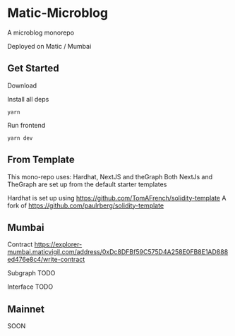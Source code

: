# Matic-Microblog

A microblog monorepo

Deployed on Matic / Mumbai

## Get Started

Download

Install all deps
```
yarn
```

Run frontend
```
yarn dev
```

## From Template
This mono-repo uses: Hardhat, NextJS and theGraph
Both NextJs and TheGraph are set up from the default starter templates

Hardhat is set up using https://github.com/TomAFrench/solidity-template
A fork of https://github.com/paulrberg/solidity-template



## Mumbai

Contract
https://explorer-mumbai.maticvigil.com/address/0xDc8DFBf59C575D4A258E0FB8E1AD888ed476e8c4/write-contract

Subgraph
TODO

Interface
TODO



## Mainnet
SOON